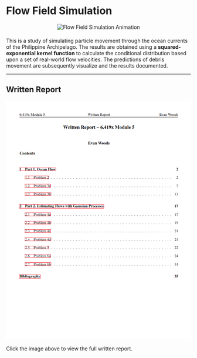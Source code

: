 # Flow Field Simulation

<div style="text-align: center; margin-bottom: 20px;">
  <img src="https://flow-field-simulation-gh-s3.s3.amazonaws.com/output.gif" alt="Flow Field Simulation Animation" width="30%" />
</div>

This is a study of simulating particle movement through the ocean currents of the Philippine Archipelago. 
The results are obtained using a **squared-exponential kernel function** to calculate the conditional distribution based upon a set of real-world flow velocities. 
The predictions of debris movement are subsequently visualize and the results documented.

---

## Written Report

[![written-report-toc](/imgs/written-report-toc-preview.png)](written_report/HW_Module5_Evan_Woods.pdf)

Click the image above to view the full written report.

